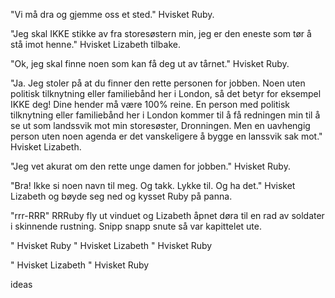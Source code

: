 "Vi må dra og gjemme oss et sted." Hvisket Ruby.

"Jeg skal IKKE stikke av fra storesøstern min, jeg er den eneste som tør å stå imot henne." Hvisket Lizabeth tilbake.

"Ok, jeg skal finne noen som kan få deg ut av tårnet." Hvisket Ruby.

"Ja. Jeg stoler på at du finner den rette personen for jobben. Noen uten politisk tilknytning eller familiebånd her i London, så det betyr for eksempel IKKE deg! Dine hender må være 100% reine. En person med politisk tilknytning eller familiebånd her i London kommer til å få redningen min til å se ut som landssvik mot min storesøster, Dronningen. Men en uavhengig person uten noen agenda er det vanskeligere å bygge en lanssvik sak mot." Hvisket Lizabeth.

"Jeg vet akurat om den rette unge damen for jobben." Hvisket Ruby.

"Bra! Ikke si noen navn til meg. Og takk. Lykke til. Og ha det." Hvisket Lizabeth og bøyde seg ned og kysset Ruby på panna.

"rrr-RRR" RRRuby fly ut vinduet og Lizabeth åpnet døra til en rad av soldater i skinnende rustning. Snipp snapp snute så var kapittelet ute.

" Hvisket Ruby
" Hvisket Lizabeth
" Hvisket Ruby

" Hvisket Lizabeth
" Hvisket Ruby




ideas